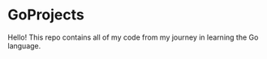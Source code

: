# GoProjects

Hello! This repo contains all of my code from my journey in learning the Go language.
